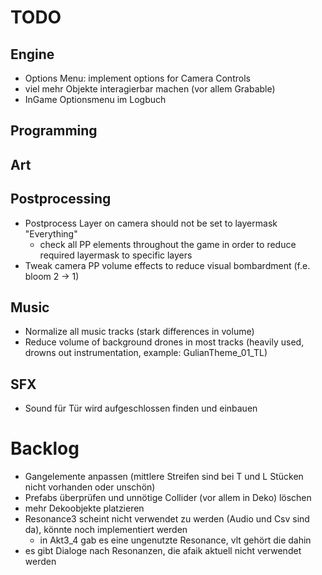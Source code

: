 # TODO
## Engine
- Options Menu: implement options for Camera Controls
- viel mehr Objekte interagierbar machen (vor allem Grabable)
- InGame Optionsmenu im Logbuch

## Programming

## Art

## Postprocessing
- Postprocess Layer on camera should not be set to layermask "Everything"
	- check all PP elements throughout the game in order to reduce required layermask to specific layers
- Tweak camera PP volume effects to reduce visual bombardment (f.e. bloom 2 -> 1)

## Music
- Normalize all music tracks (stark differences in volume)
- Reduce volume of background drones in most tracks (heavily used, drowns out instrumentation, example: GulianTheme_01_TL)

## SFX
- Sound für Tür wird aufgeschlossen finden und einbauen

# Backlog
- Gangelemente anpassen (mittlere Streifen sind bei T und L Stücken nicht vorhanden oder unschön)
- Prefabs überprüfen und unnötige Collider (vor allem in Deko) löschen
- mehr Dekoobjekte platzieren
- Resonance3 scheint nicht verwendet zu werden (Audio und Csv sind da), könnte noch implementiert werden
	- in Akt3_4 gab es eine ungenutzte Resonance, vlt gehört die dahin
- es gibt Dialoge nach Resonanzen, die afaik aktuell nicht verwendet werden
